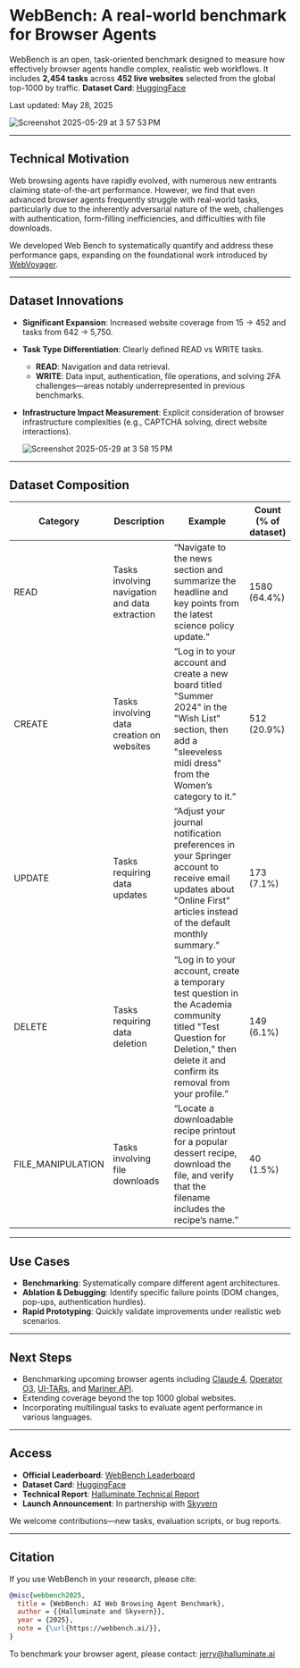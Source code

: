 # WebBench: A real-world benchmark for Browser Agents

WebBench is an open, task-oriented benchmark designed to measure how effectively browser agents handle complex, realistic web workflows. It includes **2,454 tasks** across **452 live websites** selected from the global top-1000 by traffic.
**Dataset Card**: [HuggingFace](https://huggingface.co/datasets/Halluminate/WebBench)

Last updated: May 28, 2025

![Screenshot 2025-05-29 at 3 57 53 PM](https://github.com/user-attachments/assets/d11ed983-2473-47ad-be73-c668c7bd1fb9)

---

## Technical Motivation

Web browsing agents have rapidly evolved, with numerous new entrants claiming state-of-the-art performance. However, we find that even advanced browser agents frequently struggle with real-world tasks, particularly due to the inherently adversarial nature of the web, challenges with authentication, form-filling inefficiencies, and difficulties with file downloads.

We developed Web Bench to systematically quantify and address these performance gaps, expanding on the foundational work introduced by [WebVoyager](https://arxiv.org/abs/2401.13919).

---

## Dataset Innovations

* **Significant Expansion**: Increased website coverage from 15 → 452 and tasks from 642 → 5,750.
* **Task Type Differentiation**: Clearly defined READ vs WRITE tasks.

  * **READ**: Navigation and data retrieval.
  * **WRITE**: Data input, authentication, file operations, and solving 2FA challenges—areas notably underrepresented in previous benchmarks.
* **Infrastructure Impact Measurement**: Explicit consideration of browser infrastructure complexities (e.g., CAPTCHA solving, direct website interactions).

  ![Screenshot 2025-05-29 at 3 58 15 PM](https://github.com/user-attachments/assets/c2a95201-df86-40ef-a174-88889e2bf785)


---

## Dataset Composition

| Category           | Description                                    | Example                                                                                                                                                                             | Count (% of dataset) |
| ------------------ | ---------------------------------------------- | ----------------------------------------------------------------------------------------------------------------------------------------------------------------------------------- | -------------------- |
| READ               | Tasks involving navigation and data extraction | “Navigate to the news section and summarize the headline and key points from the latest science policy update.”                                                                     | 1580 (64.4%)         |
| CREATE             | Tasks involving data creation on websites      | “Log in to your account and create a new board titled "Summer 2024" in the "Wish List" section, then add a "sleeveless midi dress" from the Women’s category to it.”                | 512 (20.9%)          |
| UPDATE             | Tasks requiring data updates                   | “Adjust your journal notification preferences in your Springer account to receive email updates about "Online First" articles instead of the default monthly summary.”              | 173 (7.1%)           |
| DELETE             | Tasks requiring data deletion                  | “Log in to your account, create a temporary test question in the Academia community titled "Test Question for Deletion," then delete it and confirm its removal from your profile.” | 149 (6.1%)           |
| FILE\_MANIPULATION | Tasks involving file downloads                 | “Locate a downloadable recipe printout for a popular dessert recipe, download the file, and verify that the filename includes the recipe’s name.”                                   | 40 (1.5%)            |

---

## Use Cases

* **Benchmarking**: Systematically compare different agent architectures.
* **Ablation & Debugging**: Identify specific failure points (DOM changes, pop-ups, authentication hurdles).
* **Rapid Prototyping**: Quickly validate improvements under realistic web scenarios.

---

## Next Steps

* Benchmarking upcoming browser agents including [Claude 4](https://www.anthropic.com/news/claude-4), [Operator O3](https://openai.com/index/o3-o4-mini-system-card-addendum-operator-o3/), [UI-TARs](https://github.com/bytedance/UI-TARS), and [Mariner API](https://deepmind.google/models/project-mariner/).
* Extending coverage beyond the top 1000 global websites.
* Incorporating multilingual tasks to evaluate agent performance in various languages.

---

## Access

* **Official Leaderboard**: [WebBench Leaderboard](https://webbench.ai/)
* **Dataset Card**: [HuggingFace](https://huggingface.co/datasets/Halluminate/WebBench)
* **Technical Report**: [Halluminate Technical Report](https://halluminate.ai/blog/benchmark)
* **Launch Announcement**: In partnership with [Skyvern](https://blog.skyvern.com/web-bench-a-new-way-to-compare-ai-browser-agents/)

We welcome contributions—new tasks, evaluation scripts, or bug reports.

---

## Citation

If you use WebBench in your research, please cite:
```bibtex
@misc{webbench2025,
  title = {WebBench: AI Web Browsing Agent Benchmark},
  author = {{Halluminate and Skyvern}},
  year = {2025},
  note = {\url{https://webbench.ai/}},
}
```

To benchmark your browser agent, please contact: [jerry@halluminate.ai](mailto:jerry@halluminate.ai)
